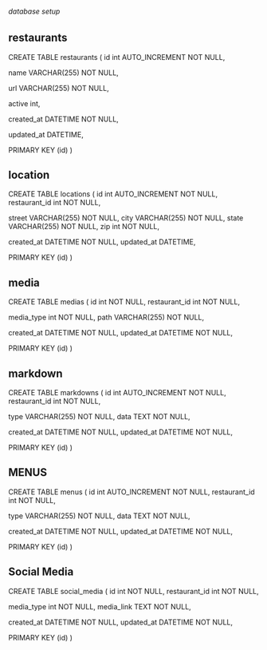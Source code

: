 ###### database setup



## restaurants

CREATE TABLE restaurants
(
id int AUTO_INCREMENT  NOT NULL,

name VARCHAR(255) NOT NULL,

url VARCHAR(255) NOT NULL,

active int,

created_at DATETIME NOT NULL,

updated_at DATETIME,

PRIMARY KEY (id)
)

## location

CREATE TABLE locations
(
id int AUTO_INCREMENT NOT NULL,
restaurant_id int NOT NULL,

street VARCHAR(255) NOT NULL,
city VARCHAR(255) NOT NULL,
state VARCHAR(255) NOT NULL,
zip int NOT NULL,

created_at DATETIME NOT NULL,
updated_at DATETIME,

PRIMARY KEY (id)
)

## media

CREATE TABLE medias
(
id int NOT NULL,
restaurant_id int NOT NULL,

media_type int NOT NULL,
path VARCHAR(255) NOT NULL,

created_at DATETIME NOT NULL,
updated_at DATETIME NOT NULL,

PRIMARY KEY (id)
)


## markdown

CREATE TABLE markdowns
(
id int AUTO_INCREMENT NOT NULL,
restaurant_id int NOT NULL,

type VARCHAR(255) NOT NULL,
data TEXT NOT NULL,

created_at DATETIME NOT NULL,
updated_at DATETIME NOT NULL,

PRIMARY KEY (id)
)

## MENUS

CREATE TABLE menus
(
id int AUTO_INCREMENT NOT NULL,
restaurant_id int NOT NULL,

type VARCHAR(255) NOT NULL,
data TEXT NOT NULL,

created_at DATETIME NOT NULL,
updated_at DATETIME NOT NULL,

PRIMARY KEY (id)
)

## Social Media

CREATE TABLE social_media
(
id int NOT NULL,
restaurant_id int NOT NULL,

media_type int NOT NULL,
media_link TEXT NOT NULL,

created_at DATETIME NOT NULL,
updated_at DATETIME NOT NULL,

PRIMARY KEY (id)
)




